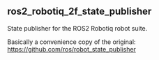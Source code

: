## ros2_robotiq_2f_state_publisher

State publisher for the ROS2 Robotiq robot suite.

Basically a convenience copy of the original: https://github.com/ros/robot_state_publisher